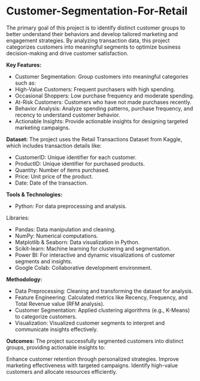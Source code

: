 # Customer-Segmentation-For-Retail

The primary goal of this project is to identify distinct customer groups to better understand their behaviors and develop tailored marketing and engagement strategies. By analyzing transaction data, this project categorizes customers into meaningful segments to optimize business decision-making and drive customer satisfaction.

**Key Features:**
- Customer Segmentation: Group customers into meaningful categories such as:
- High-Value Customers: Frequent purchasers with high spending.
- Occasional Shoppers: Low purchase frequency and moderate spending.
- At-Risk Customers: Customers who have not made purchases recently.
- Behavior Analysis: Analyze spending patterns, purchase frequency, and recency to understand customer behavior.
- Actionable Insights: Provide actionable insights for designing targeted marketing campaigns.

**Dataset:**
The project uses the Retail Transactions Dataset from Kaggle, which includes transaction details like:

- CustomerID: Unique identifier for each customer.
- ProductID: Unique identifier for purchased products.
- Quantity: Number of items purchased.
- Price: Unit price of the product.
- Date: Date of the transaction.

**Tools & Technologies:**
- Python: For data preprocessing and analysis.
  
Libraries:
- Pandas: Data manipulation and cleaning.
- NumPy: Numerical computations.
- Matplotlib & Seaborn: Data visualization in Python.
- Scikit-learn: Machine learning for clustering and segmentation.
- Power BI: For interactive and dynamic visualizations of customer segments and insights.
- Google Colab: Collaborative development environment.

**Methodology:**
- Data Preprocessing: Cleaning and transforming the dataset for analysis.
- Feature Engineering: Calculated metrics like Recency, Frequency, and Total Revenue value (RFM analysis).
- Customer Segmentation: Applied clustering algorithms (e.g., K-Means) to categorize customers.
- Visualization: Visualized customer segments to interpret and communicate insights effectively.

**Outcomes:**
The project successfully segmented customers into distinct groups, providing actionable insights to:

Enhance customer retention through personalized strategies.
Improve marketing effectiveness with targeted campaigns.
Identify high-value customers and allocate resources efficiently.
